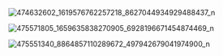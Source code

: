 ![474632602_1619576762257218_8627044934929488437_n](https://github.com/user-attachments/assets/f397b83a-260d-4214-90d0-b1b32528c763)

![475571805_1659635838270905_6928196671454874469_n](https://github.com/user-attachments/assets/74043461-11c4-4c0f-a54d-a178761feaf8)

![475551340_8864857110289672_497942679041974900_n](https://github.com/user-attachments/assets/3b69c876-3ede-4666-9e9e-55026753345c)

